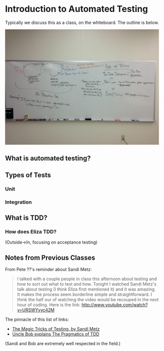 # Introduction to Automated Testing

Typically we discuss this as a class, on the whiteboard.  The outline is below.

![Whiteboard discussion of TDD & Testing](tdd-and-testing.jpg "Whiteboard discussion of TDD & Testing")

## What is automated testing?

## Types of Tests

### Unit

### Integration

## What is TDD?

### How does Eliza TDD?

(Outside->In, focusing on acceptance testing)


## Notes from Previous Classes

From Pete ??'s reminder about Sandi Metz:

> I talked with a couple people in class this afternoon about testing and how to sort out what to test and how.  Tonight I watched Sandi Metz's talk about testing (I think Eliza first mentioned it) and it was amazing.  It makes the process seem borderline simple and straightforward.  I think the half our of watching the video would be recouped in the next hour of coding.  Here is the link:
> http://www.youtube.com/watch?v=URSWYvyc42M

The pinnacle of this list of links:

* [The Magic Tricks of Testing, by Sandi Metz](https://speakerdeck.com/skmetz/magic-tricks-of-testing-railsconf?slide=0)
* [Uncle Bob explains The Pragmatics of TDD](http://blog.8thlight.com/uncle-bob/2013/03/06/ThePragmaticsOfTDD.html)

(Sandi and Bob are extremely well respected in the field.)
